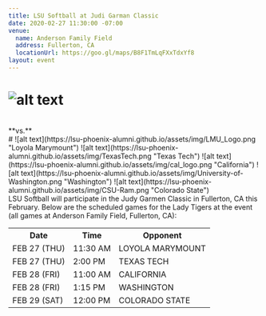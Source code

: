 ```yaml
---
title: LSU Softball at Judi Garman Classic
date: 2020-02-27 11:30:00 -07:00
venue:
  name: Anderson Family Field
  address: Fullerton, CA
  locationUrl: https://goo.gl/maps/B8F1TmLqFXxTdxYf8
layout: event
---
```


# ![alt text](https://lsu-phoenix-alumni.github.io/assets/img/Softball.png "LSU") 
<br>
**vs.**
<br>
# ![alt text](https://lsu-phoenix-alumni.github.io/assets/img/LMU_Logo.png "Loyola Marymount") 
![alt text](https://lsu-phoenix-alumni.github.io/assets/img/TexasTech.png "Texas Tech") 
![alt text](https://lsu-phoenix-alumni.github.io/assets/img/cal_logo.png "California") 
![alt text](https://lsu-phoenix-alumni.github.io/assets/img/University-of-Washington.png "Washington") 
![alt text](https://lsu-phoenix-alumni.github.io/assets/img/CSU-Ram.png "Colorado State")
<br>
LSU Softball will participate in the Judy Garmen Classic in Fullerton, CA this February. Below are the scheduled games for the Lady Tigers at the event (all games at Anderson Family Field, Fullerton, CA):  
<br>
<table>
  <tr>
    <th>Date</th>
    <th>Time</th>
    <th>Opponent</th>
  </tr>
  <tr>
    <td>FEB 27 (THU)</td>
    <td>11:30 AM</td>
    <td>LOYOLA MARYMOUNT</td>
  </tr>
  <tr>
    <td>FEB 27 (THU)</td>
    <td>2:00 PM</td>
    <td>TEXAS TECH</td>
  </tr>
  <tr>
    <td>FEB 28 (FRI)</td>
    <td>11:00 AM</td>
    <td>CALIFORNIA</td>
  </tr>
  <tr>
    <td>FEB 28 (FRI)</td>
    <td>1:15 PM</td>
    <td>WASHINGTON</td>
  </tr>
  <tr>
    <td>FEB 29 (SAT)</td>
    <td>12:00 PM</td>
    <td>COLORADO STATE</td>
  </tr>
</table>

